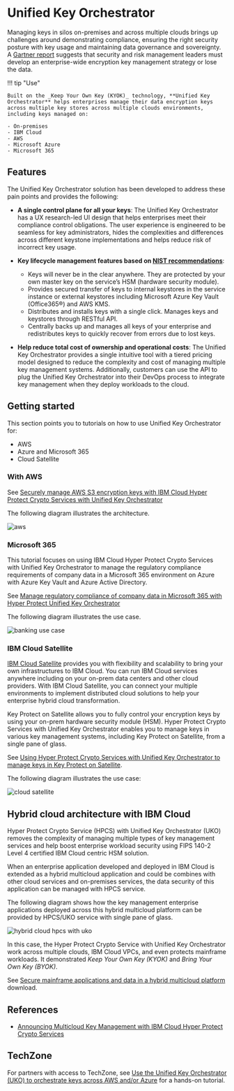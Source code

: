 # Unified Key Orchestrator

Managing keys in silos on-premises and across multiple clouds brings up challenges around demonstrating compliance, ensuring the right security posture with key usage and maintaining data governance and sovereignty. A [Gartner report](https://www.gartner.com/en/documents/3991120/develop-an-enterprisewide-encryption-key-management-stra) suggests that security and risk management leaders must develop an enterprise-wide encryption key management strategy or lose the data.

!!! tip "Use"

    Built on the _Keep Your Own Key (KYOK)_ technology, **Unified Key Orchestrator** helps enterprises manage their data encryption keys across multiple key stores across multiple clouds environments, including keys managed on:
    
    - On-premises
    - IBM Cloud
    - AWS
    - Microsoft Azure
    - Microsoft 365

## Features

The Unified Key Orchestrator solution has been developed to address these pain points and provides the following:

- **A single control plane for all your keys**: The Unified Key Orchestrator has a UX research-led UI design that helps enterprises meet their compliance control obligations. The user experience is engineered to be seamless for key administrators, hides the complexities and differences across different keystone implementations and helps reduce risk of incorrect key usage.
- **Key lifecycle management features based on [NIST recommendations](https://csrc.nist.gov/publications/detail/sp/800-57-part-1/rev-5/final)**:

    - Keys will never be in the clear anywhere. They are protected by your own master key on the service’s HSM (hardware security module).
    - Provides secured transfer of keys to internal keystores in the service instance or external keystores including Microsoft Azure Key Vault (Office365®) and AWS KMS.
    - Distributes and installs keys with a single click. Manages keys and keystores through RESTful API.
    - Centrally backs up and manages all keys of your enterprise and redistributes keys to quickly recover from errors due to lost keys.

- **Help reduce total cost of ownership and operational costs**: The Unified Key Orchestrator provides a single intuitive tool with a tiered pricing model designed to reduce the complexity and cost of managing multiple key management systems. Additionally, customers can use the API to plug the Unified Key Orchestrator into their DevOps process to integrate key management when they deploy workloads to the cloud.

## Getting started

This section points you to tutorials on how to use Unified Key Orchestrator for:

- AWS 
- Azure and Microsoft 365
- Cloud Satellite

### With AWS

See [Securely manage AWS S3 encryption keys with IBM Cloud Hyper Protect Crypto Services with Unified Key Orchestrator](https://developer.ibm.com/tutorials/securely-manage-aws-s3-encryption-keys-with-ibm-cloud-hyper-protect-crypto-services-with-unified-key-orchestrator/?_gl=1*1rrqi9j*_ga*MzIxMDU5Njc3LjE2OTIxOTgwODI.*_ga_FYECCCS21D*MTY5MjM4NTg5NC4xMC4xLjE2OTIzOTgwNzkuMC4wLjA.)

The following diagram illustrates the architecture.

![aws](./media/architecture-aws.jpg)

### Microsoft 365

This tutorial focuses on using IBM Cloud Hyper Protect Crypto Services with Unified Key Orchestrator to manage the regulatory compliance requirements of company data in a Microsoft 365 environment on Azure with Azure Key Vault and Azure Active Directory.

See [Manage regulatory compliance of company data in Microsoft 365 with Hyper Protect Unified Key Orchestrator](https://developer.ibm.com/tutorials/manage-regulatory-compliance-of-company-data-in-microsoft-office-365-in-azure/?_gl=1*1dmhv82*_ga*MzIxMDU5Njc3LjE2OTIxOTgwODI.*_ga_FYECCCS21D*MTY5MjM4NTg5NC4xMC4xLjE2OTIzOTgyMzUuMC4wLjA.)

The following diagram illustrates the use case.

![banking use case](./media/banking.png)

### IBM Cloud Satellite

[IBM Cloud Satellite](https://cloud.ibm.com/docs/satellite?topic=satellite-getting-started) provides you with flexibility and scalability to bring your own infrastructures to IBM Cloud. You can run IBM Cloud services anywhere including on your on-prem data centers and other cloud providers. With IBM Cloud Satellite, you can connect your multiple environments to implement distributed cloud solutions to help your enterprise hybrid cloud transformation. 

Key Protect on Satellite allows you to fully control your encryption keys by using your on-prem hardware security module (HSM). Hyper Protect Crypto Services with Unified Key Orchestrator enables you to manage keys in various key management systems, including Key Protect on Satellite, from a single pane of glass.

See [Using Hyper Protect Crypto Services with Unified Key Orchestrator to manage keys in Key Protect on Satellite](https://cloud.ibm.com/docs/hs-crypto?topic=hs-crypto-tutorial-uko-satellite).

The following diagram illustrates the use case:

![cloud satellite](./media/uko-kp-satellite.svg)

## Hybrid cloud architecture with IBM Cloud

Hyper Protect Crypto Service (HPCS) with Unified Key Orchestrator (UKO) removes the complexity of managing multiple types of key management services and help boost enterprise workload security using FIPS 140-2 Level 4 certified IBM Cloud centric HSM solution.

When an enterprise application developed and deployed in IBM Cloud is extended as a hybrid multicloud application and could be combines with other cloud services and on-premises services, the data security of this application can be managed with HPCS service. 

The following diagram shows how the key management enterprise applications deployed across this hybrid multicloud platform can be provided by HPCS/UKO service with single pane of glass.

![hybrid cloud hpcs with uko](./media/hpcsanduko.png)

In this case, the Hyper Protect Crypto Service with Unified Key Orchestrator work across multiple clouds, IBM Cloud VPCs, and even protects mainframe workloads. It demonstrated _Keep Your Own Key (KYOK)_ and _Bring Your Own Key (BYOK)_.

See [Secure mainframe applications and data in a hybrid multicloud platform](https://www.ibm.com/downloads/cas/XNNPE9OV) download.

## References

- [Announcing Multicloud Key Management with IBM Cloud Hyper Protect Crypto Services](https://www.ibm.com/blog/announcement/announcing-multicloud-key-management-with-ibm-cloud-hyper-protect-crypto-services/)

## TechZone

For partners with access to TechZone, see [Use the Unified Key Orchestrator (UKO) to orchestrate keys across AWS and/or Azure](https://techzone.ibm.com/collection/use-the-unified-key-orchestrator-uko-to-orchestrate-keys-across-aws-andor-azure/resources) for a hands-on tutorial.
